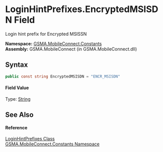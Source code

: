 LoginHintPrefixes.EncryptedMSISDN Field
=======================================
Login hint prefix for Encrypted MSISSN

**Namespace:** [GSMA.MobileConnect.Constants][1]  
**Assembly:** GSMA.MobileConnect (in GSMA.MobileConnect.dll)

Syntax
------

```csharp
public const string EncryptedMSISDN = "ENCR_MSISDN"
```

#### Field Value
Type: [String][2]

See Also
--------

#### Reference
[LoginHintPrefixes Class][3]  
[GSMA.MobileConnect.Constants Namespace][1]  

[1]: ../README.md
[2]: http://msdn.microsoft.com/en-us/library/s1wwdcbf
[3]: README.md
[4]: ../../_icons/Help.png